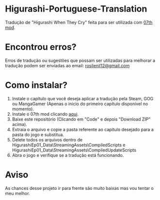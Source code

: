 # Higurashi-Portuguese-Translation
Tradução de "Higurashi When They Cry" feita para ser utilizada com [07th mod](https://07th-mod.com/).

# Encontrou erros?
Erros de tradução ou sugestões que possam ser utilizadas para melhorar a tradução podem ser enviadas ao email: rosilenil12@gmail.com

# Como instalar?
1. Instale o capítulo que você deseja aplicar a tradução pela Steam, GOG ou MangaGamer (Apenas o inicio do primeiro capítulo disponível no momento).
2. Instale o 07th mod clicando [aqui](https://github.com/07th-mod/python-patcher/releases).
3. Baixe este repositório (Clicando em "Code" e depois "Download ZIP" acima).
4. Extraia o arquivo e copie a pasta referente ao capítulo desejado para a pasta do jogo e substitua.
5. Delete todos os arquivos dentro de HigurashiEp01_Data\StreamingAssets\CompiledScripts e HigurashiEp01_Data\StreamingAssets\CompiledUpdateScripts
6. Abra o jogo e verifique se a tradução está funcionando.

# Aviso
As chances desse projeto ir para frente são muito baixas mas vou tentar o meu melhor.